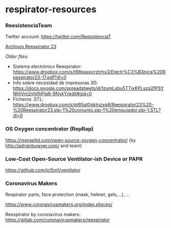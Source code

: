 # respirator-resources

### ReesistenciaTeam

Twitter account: https://twitter.com/ReesistenciaT

[Archivos Reespirator 23](https://www.dropbox.com/sh/0bmwa6hsevguul5/AAAm46EFt-bXzo0gUUHoXe9Ya?dl=0)

_Older files_:

 - Sistema electrónico Reespirator: https://www.dropbox.com/s/t98paxpcrztrhx3/Electr%C3%B3nica%20Reespirator23-17.pdf?dl=0
 - Info sobre necesidad de impresoras 3D: https://docs.google.com/spreadsheets/d/1zumLsbu5TTixKPLszg2fPSYNHjVm2mVlhPjq6-9NykY/edit#gid=0
 - Ficheros .STL: https://www.dropbox.com/s/pt65at0gktnzxg8/Reespirator23%20-%20Reespirator23.stp-1%20conjunto.stp-1%20empujador.stp-1.STL?dl=0


### OS Oxygen concentrator (RepRap)

https://reprapltd.com/open-source-oxygen-concentrator/ (by http://adrianbowyer.com/ and team)

### Low-Cost Open-Source Ventilator-ish Device or PAPR

https://github.com/jcl5m1/ventilator


### Coronavirus Makers

Respirator parts, face protection (mask, helmet, gels,...), ...

https://www.coronavirusmakers.org/index.php/es/

Reespirator by coronavirus makers: https://gitlab.com/coronavirusmakers/reespirator
